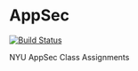 # AppSec 
[![Build Status](https://travis-ci.org/chaudhary27/AppSec.svg?branch=master)](https://travis-ci.org/chaudhary27/AppSec)

NYU AppSec Class Assignments
